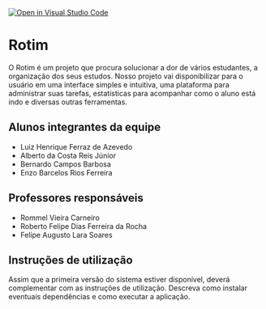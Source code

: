 [![Open in Visual Studio Code](https://classroom.github.com/assets/open-in-vscode-c66648af7eb3fe8bc4f294546bfd86ef473780cde1dea487d3c4ff354943c9ae.svg)](https://classroom.github.com/online_ide?assignment_repo_id=8558803&assignment_repo_type=AssignmentRepo)
# Rotim
O Rotim é um projeto que procura solucionar a dor de vários estudantes, a organização dos seus estudos. Nosso projeto vai disponibilizar para o usuário em uma interface simples e intuitiva, uma plataforma para administrar suas tarefas, estatísticas para acompanhar como o aluno está indo e diversas outras ferramentas.

## Alunos integrantes da equipe

* Luiz Henrique Ferraz de Azevedo
* Alberto da Costa Reis Júnior
* Bernardo Campos Barbosa
* Enzo Barcelos Rios Ferreira

## Professores responsáveis

* Rommel Vieira Carneiro
* Roberto Felipe Dias Ferreira da Rocha
* Felipe Augusto Lara Soares

## Instruções de utilização

Assim que a primeira versão do sistema estiver disponível, deverá complementar com as instruções de utilização. Descreva como instalar eventuais dependências e como executar a aplicação.
